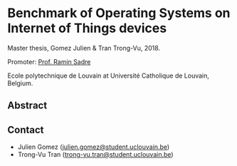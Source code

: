 # Benchmark of Operating Systems on Internet of Things devices
Master thesis, Gomez Julien & Tran Trong-Vu, 2018.

Promoter: [Prof. Ramin Sadre](https://uclouvain.be/fr/repertoires/ramin.sadre)

Ecole polytechnique de Louvain at Université Catholique de Louvain, Belgium.

## Abstract

## Contact
-  Julien Gomez (julien.gomez@student.uclouvain.be)
- Trong-Vu Tran (trong-vu.tran@student.uclouvain.be)
